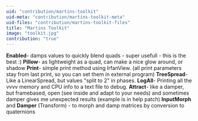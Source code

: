 ```yaml
---
uid: "contribution/martins-toolkit"
uid-meta: "contribution/martins-toolkit-meta"
uid-files: "contribution/martins-toolkit-files"
title: "Martins Toolkit"
image: "toolkit.jpg"
contribution: "true"
---
```


**Enabled**- damps values to quickly blend quads - super usefull - this is the best :)
**Pillow**- as lightweight as a quad, can make a nice glow around, or shadow
**Print**- simple print method using IrfanView. (all print parameters stay from last print, so you can set them in external program)
**TreeSpread**- Like a LinearSpread, but values "split to 2" in phases.
**LogAll**- Printing all the vvvv memory and CPU info to a text file to debug.
**Attract**- like a damper, but framebased, open (see inside and adapt to your needs) and sometimes damper gives me unexpected results (example is in help patch)
**InputMorph** and **Damper** (Transform) - to morph and damp matrices by conversion to quaternions